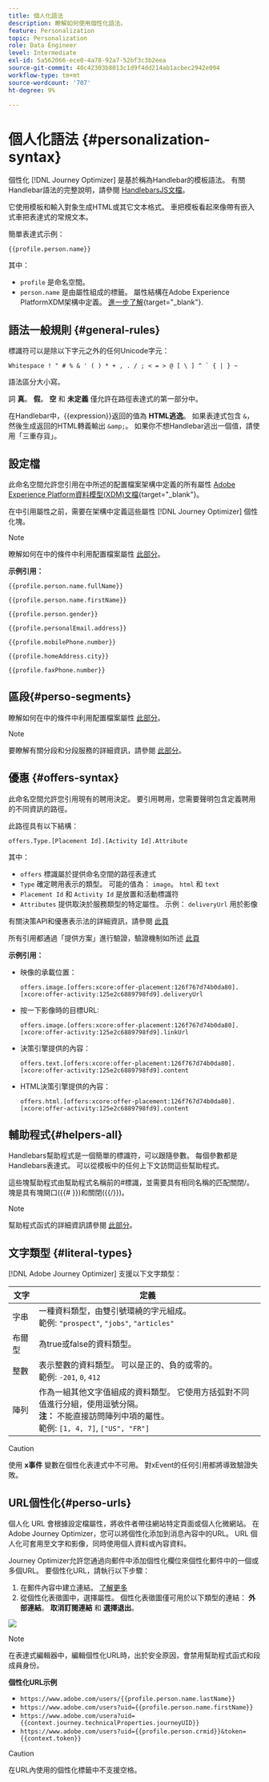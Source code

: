 ```yaml
---
title: 個人化語法
description: 瞭解如何使用個性化語法。
feature: Personalization
topic: Personalization
role: Data Engineer
level: Intermediate
exl-id: 5a562066-ece0-4a78-92a7-52bf3c3b2eea
source-git-commit: 40c42303b8013c1d9f4dd214ab1acbec2942e094
workflow-type: tm+mt
source-wordcount: '707'
ht-degree: 9%

---
```


# 個人化語法 {#personalization-syntax}

個性化 [!DNL Journey Optimizer] 是基於稱為Handlebar的模板語法。
有關Handlebar語法的完整說明，請參閱 [HandlebarsJS文檔](https://handlebarsjs.com/)。

它使用模板和輸入對象生成HTML或其它文本格式。 車把模板看起來像帶有嵌入式車把表達式的常規文本。

簡單表達式示例：

`{{profile.person.name}}`

其中：

* `profile` 是命名空間。
* `person.name` 是由屬性組成的標籤。 屬性結構在Adobe Experience PlatformXDM架構中定義。 [進一步了解](https://experienceleague.adobe.com/docs/experience-platform/xdm/home.html?lang=zh-Hant){target=&quot;_blank&quot;}.

## 語法一般規則 {#general-rules}

標識符可以是除以下字元之外的任何Unicode字元：

```
Whitespace ! " # % & ' ( ) * + , . / ; < = > @ [ \ ] ^ ` { | } ~
```

語法區分大小寫。

詞 **真**。 **假**。 **空** 和 **未定義** 僅允許在路徑表達式的第一部分中。

在Handlebar中，{{expression}}返回的值為 **HTML逃逸**。 如果表達式包含 `&`，然後生成返回的HTML轉義輸出 `&amp;`。 如果你不想Handlebar逃出一個值，請使用「三重存貨」。

## 設定檔

此命名空間允許您引用在中所述的配置檔案架構中定義的所有屬性 [Adobe Experience Platform資料模型(XDM)文檔](https://experienceleague.adobe.com/docs/experience-platform/xdm/home.html){target=&quot;_blank&quot;}。

在中引用屬性之前，需要在架構中定義這些屬性 [!DNL Journey Optimizer] 個性化塊。

>[!NOTE]
>
>瞭解如何在中的條件中利用配置檔案屬性 [此部分](functions/helpers.md#if-function)。

**示例引用：**

`{{profile.person.name.fullName}}`

`{{profile.person.name.firstName}}`

`{{profile.person.gender}}`

`{{profile.personalEmail.address}}`

`{{profile.mobilePhone.number}}`

`{{profile.homeAddress.city}}`

`{{profile.faxPhone.number}}`

## 區段{#perso-segments}

瞭解如何在中的條件中利用配置檔案屬性 [此部分](functions/helpers.md#if-function)。

>[!NOTE]
>要瞭解有關分段和分段服務的詳細資訊，請參閱 [此部分](../segment/about-segments.md)。

## 優惠 {#offers-syntax}

此命名空間允許您引用現有的聘用決定。
要引用聘用，您需要聲明包含定義聘用的不同資訊的路徑。

此路徑具有以下結構：

`offers.Type.[Placement Id].[Activity Id].Attribute`

其中：

* `offers` 標識屬於提供命名空間的路徑表達式
* `Type`  確定聘用表示的類型。 可能的值為： `image`。 `html` 和 `text`
* `Placement Id` 和 `Activity Id` 是放置和活動標識符
* `Attributes` 提供取決於服務類型的特定屬性。 示例： `deliveryUrl` 用於影像

有關決策API和優惠表示法的詳細資訊，請參閱 [此頁](../../using/offers/api-reference/decisions-api/deliver-offers.md)

所有引用都通過「提供方案」進行驗證，驗證機制如所述 [此頁](personalization-validation.md)

**示例引用：**

* 映像的承載位置：

   `offers.image.[offers:xcore:offer-placement:126f767d74b0da80].[xcore:offer-activity:125e2c6889798fd9].deliveryUrl`

* 按一下影像時的目標URL:

   `offers.image.[offers:xcore:offer-placement:126f767d74b0da80].[xcore:offer-activity:125e2c6889798fd9].linkUrl`

* 決策引擎提供的內容：

   `offers.text.[offers:xcore:offer-placement:126f767d74b0da80].[xcore:offer-activity:125e2c6889798fd9].content`

* HTML決策引擎提供的內容：

   `offers.html.[offers:xcore:offer-placement:126f767d74b0da80].[xcore:offer-activity:125e2c6889798fd9].content`


## 輔助程式{#helpers-all}

Handlebars幫助程式是一個簡單的標識符，可以跟隨參數。
每個參數都是Handlebars表達式。 可以從模板中的任何上下文訪問這些幫助程式。

這些塊幫助程式由幫助程式名稱前的#標識，並需要具有相同名稱的匹配關閉/。
塊是具有塊開口({{# }})和關閉({{/}})。


>[!NOTE]
>
>幫助程式函式的詳細資訊請參閱 [此部分](functions/helpers.md)。

## 文字類型 {#literal-types}

[!DNL Adobe Journey Optimizer] 支援以下文字類型：

| 文字 | 定義 |
| ------- | ---------- |
| 字串 | 一種資料類型，由雙引號環繞的字元組成。 <br>範例: `"prospect"`, `"jobs"`, `"articles"` |
| 布爾型 | 為true或false的資料類型。 |
| 整數 | 表示整數的資料類型。 可以是正的、負的或零的。 <br>範例: `-201`, `0`, `412` |
| 陣列 | 作為一組其他文字值組成的資料類型。 它使用方括弧對不同值進行分組，使用逗號分隔。 <br> **注：** 不能直接訪問陣列中項的屬性。 <br> 範例: `[1, 4, 7]`, `["US", "FR"]` |

>[!CAUTION]
>
>使用 **x事件** 變數在個性化表達式中不可用。 對xEvent的任何引用都將導致驗證失敗。

## URL個性化{#perso-urls}

個人化 URL 會根據設定檔屬性，將收件者帶往網站特定頁面或個人化微網站。 在Adobe Journey Optimizer，您可以將個性化添加到消息內容中的URL。 URL 個人化可套用至文字和影像，同時使用個人資料或內容資料。

Journey Optimizer允許您通過向郵件中添加個性化欄位來個性化郵件中的一個或多個URL。 要個性化URL，請執行以下步驟：

1. 在郵件內容中建立連結。 [了解更多](../design/message-tracking.md#insert-links)
1. 從個性化表徵圖中，選擇屬性。 個性化表徵圖僅可用於以下類型的連結： **外部連結**。 **取消訂閱連結** 和 **選擇退出**。

![](assets/perso-url.png)

>[!NOTE]
>
>在表達式編輯器中，編輯個性化URL時，出於安全原因，會禁用幫助程式函式和段成員身份。

**個性化URL示例**

* `https://www.adobe.com/users/{{profile.person.name.lastName}}`
* `https://www.adobe.com/users?uid={{profile.person.name.firstName}}`
* `https://www.adobe.com/usera?uid={{context.journey.technicalProperties.journeyUID}}`
* `https://www.adobe.com/users?uid={{profile.person.crmid}}&token={{context.token}}`

>[!CAUTION]
>
>在URL內使用的個性化標籤中不支援空格。
